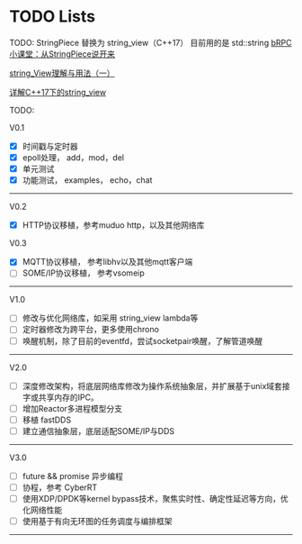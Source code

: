 # TODO Lists
TODO: StringPiece 替换为 string_view（C++17）
目前用的是 std::string
[bRPC小课堂：从StringPiece说开来](https://zhuanlan.zhihu.com/p/98829229)

[string_View理解与用法（一）](https://blog.csdn.net/danshiming/article/details/122573151)

[详解C++17下的string_view](https://blog.csdn.net/danshiming/article/details/116734954)

TODO:

V0.1
- [X] 时间戳与定时器
- [X] epoll处理， add，mod，del
- [X] 单元测试
- [X] 功能测试， examples， echo，chat
---
V0.2
- [X] HTTP协议移植，参考muduo http，以及其他网络库

V0.3
- [X] MQTT协议移植， 参考libhv以及其他mqtt客户端
- [ ] SOME/IP协议移植， 参考vsomeip
---
V1.0
- [ ] 修改与优化网络库，如采用 string_view lambda等
- [ ] 定时器修改为跨平台，更多使用chrono
- [ ] 唤醒机制，除了目前的eventfd，尝试socketpair唤醒，了解管道唤醒

---
V2.0
- [ ] 深度修改架构，将底层网络库修改为操作系统抽象层，并扩展基于unix域套接字或共享内存的IPC。
- [ ] 增加Reactor多进程模型分支
- [ ] 移植 fastDDS
- [ ] 建立通信抽象层，底层适配SOME/IP与DDS
---
V3.0
- [ ] future && promise 异步编程
- [ ] 协程，参考 CyberRT
- [ ] 使用XDP/DPDK等kernel bypass技术，聚焦实时性、确定性延迟等方向，优化网络性能
- [ ] 使用基于有向无环图的任务调度与编排框架
---
